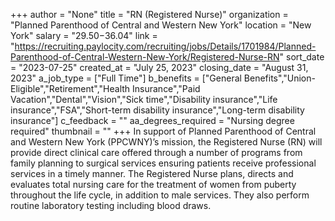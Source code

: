 +++
author = "None"
title = "RN (Registered Nurse)"
organization = "Planned Parenthood of Central and Western New York"
location = "New York"
salary = "$29.50-$36.04"
link = "https://recruiting.paylocity.com/recruiting/jobs/Details/1701984/Planned-Parenthood-of-Central-Western-New-York/Registered-Nurse-RN"
sort_date = "2023-07-25"
created_at = "July 25, 2023"
closing_date = "August 31, 2023"
a_job_type = ["Full Time"]
b_benefits = ["General Benefits","Union-Eligible","Retirement","Health Insurance","Paid Vacation","Dental","Vision","Sick time","Disability insurance","Life insurance","FSA","Short-term disability insurance","Long-term disability insurance"]
c_feedback = ""
aa_degrees_required = "Nursing degree required"
thumbnail = ""
+++
In support of Planned Parenthood of Central and Western New York (PPCWNY)’s mission, the Registered Nurse (RN) will provide direct clinical care offered through a number of programs from family planning to surgical services ensuring patients receive professional services in a timely manner. The Registered Nurse plans, directs and evaluates total nursing care for the treatment of women from puberty throughout the life cycle, in addition to male services. They also perform routine laboratory testing including blood draws.
